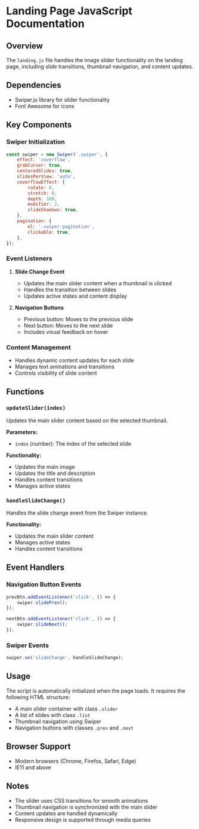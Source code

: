 # Landing Page JavaScript Documentation

## Overview
The `landing.js` file handles the image slider functionality on the landing page, including slide transitions, thumbnail navigation, and content updates.

## Dependencies
- Swiper.js library for slider functionality
- Font Awesome for icons

## Key Components

### Swiper Initialization
```javascript
const swiper = new Swiper('.swiper', {
    effect: 'coverflow',
    grabCursor: true,
    centeredSlides: true,
    slidesPerView: 'auto',
    coverflowEffect: {
        rotate: 0,
        stretch: 0,
        depth: 100,
        modifier: 2,
        slideShadows: true,
    },
    pagination: {
        el: '.swiper-pagination',
        clickable: true,
    },
});
```

### Event Listeners
1. **Slide Change Event**
   - Updates the main slider content when a thumbnail is clicked
   - Handles the transition between slides
   - Updates active states and content display

2. **Navigation Buttons**
   - Previous button: Moves to the previous slide
   - Next button: Moves to the next slide
   - Includes visual feedback on hover

### Content Management
- Handles dynamic content updates for each slide
- Manages text animations and transitions
- Controls visibility of slide content

## Functions

### `updateSlider(index)`
Updates the main slider content based on the selected thumbnail.

**Parameters:**
- `index` (number): The index of the selected slide

**Functionality:**
- Updates the main image
- Updates the title and description
- Handles content transitions
- Manages active states

### `handleSlideChange()`
Handles the slide change event from the Swiper instance.

**Functionality:**
- Updates the main slider content
- Manages active states
- Handles content transitions

## Event Handlers

### Navigation Button Events
```javascript
prevBtn.addEventListener('click', () => {
    swiper.slidePrev();
});

nextBtn.addEventListener('click', () => {
    swiper.slideNext();
});
```

### Swiper Events
```javascript
swiper.on('slideChange', handleSlideChange);
```

## Usage
The script is automatically initialized when the page loads. It requires the following HTML structure:
- A main slider container with class `.slider`
- A list of slides with class `.list`
- Thumbnail navigation using Swiper
- Navigation buttons with classes `.prev` and `.next`

## Browser Support
- Modern browsers (Chrome, Firefox, Safari, Edge)
- IE11 and above

## Notes
- The slider uses CSS transitions for smooth animations
- Thumbnail navigation is synchronized with the main slider
- Content updates are handled dynamically
- Responsive design is supported through media queries 